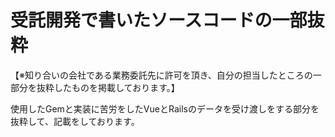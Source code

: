 # 受託開発で書いたソースコードの一部抜粋
【※知り合いの会社である業務委託先に許可を頂き、自分の担当したところの一部分を抜粋したものを掲載しております。】

使用したGemと実装に苦労をしたVueとRailsのデータを受け渡しをする部分を抜粋して、記載をしております。
